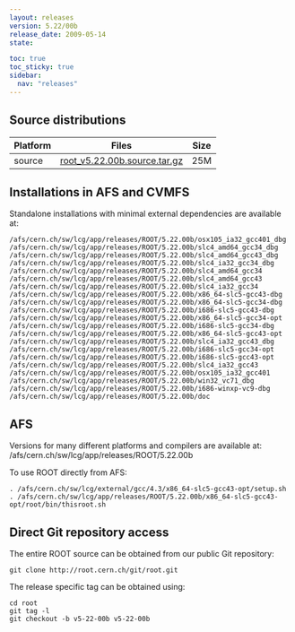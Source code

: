```yaml
---
layout: releases
version: 5.22/00b
release_date: 2009-05-14
state:

toc: true
toc_sticky: true
sidebar:
  nav: "releases"
---
```



## Source distributions

| Platform       | Files | Size |
|-----------|-------|-----|
| source | [root_v5.22.00b.source.tar.gz](https://root.cern.ch/download/root_v5.22.00b.source.tar.gz) |  25M |




## Installations in AFS and CVMFS
Standalone installations with minimal external dependencies are available at:
~~~
/afs/cern.ch/sw/lcg/app/releases/ROOT/5.22.00b/osx105_ia32_gcc401_dbg
/afs/cern.ch/sw/lcg/app/releases/ROOT/5.22.00b/slc4_amd64_gcc34_dbg
/afs/cern.ch/sw/lcg/app/releases/ROOT/5.22.00b/slc4_amd64_gcc43_dbg
/afs/cern.ch/sw/lcg/app/releases/ROOT/5.22.00b/slc4_ia32_gcc34_dbg
/afs/cern.ch/sw/lcg/app/releases/ROOT/5.22.00b/slc4_amd64_gcc34
/afs/cern.ch/sw/lcg/app/releases/ROOT/5.22.00b/slc4_amd64_gcc43
/afs/cern.ch/sw/lcg/app/releases/ROOT/5.22.00b/slc4_ia32_gcc34
/afs/cern.ch/sw/lcg/app/releases/ROOT/5.22.00b/x86_64-slc5-gcc43-dbg
/afs/cern.ch/sw/lcg/app/releases/ROOT/5.22.00b/x86_64-slc5-gcc34-dbg
/afs/cern.ch/sw/lcg/app/releases/ROOT/5.22.00b/i686-slc5-gcc43-dbg
/afs/cern.ch/sw/lcg/app/releases/ROOT/5.22.00b/x86_64-slc5-gcc34-opt
/afs/cern.ch/sw/lcg/app/releases/ROOT/5.22.00b/i686-slc5-gcc34-dbg
/afs/cern.ch/sw/lcg/app/releases/ROOT/5.22.00b/x86_64-slc5-gcc43-opt
/afs/cern.ch/sw/lcg/app/releases/ROOT/5.22.00b/slc4_ia32_gcc43_dbg
/afs/cern.ch/sw/lcg/app/releases/ROOT/5.22.00b/i686-slc5-gcc34-opt
/afs/cern.ch/sw/lcg/app/releases/ROOT/5.22.00b/i686-slc5-gcc43-opt
/afs/cern.ch/sw/lcg/app/releases/ROOT/5.22.00b/slc4_ia32_gcc43
/afs/cern.ch/sw/lcg/app/releases/ROOT/5.22.00b/osx105_ia32_gcc401
/afs/cern.ch/sw/lcg/app/releases/ROOT/5.22.00b/win32_vc71_dbg
/afs/cern.ch/sw/lcg/app/releases/ROOT/5.22.00b/i686-winxp-vc9-dbg
/afs/cern.ch/sw/lcg/app/releases/ROOT/5.22.00b/doc
~~~

## AFS
Versions for many different platforms and compilers are available at:
/afs/cern.ch/sw/lcg/app/releases/ROOT/5.22.00b

To use ROOT directly from AFS:
~~~
. /afs/cern.ch/sw/lcg/external/gcc/4.3/x86_64-slc5-gcc43-opt/setup.sh
. /afs/cern.ch/sw/lcg/app/releases/ROOT/5.22.00b/x86_64-slc5-gcc43-opt/root/bin/thisroot.sh
~~~

## Direct Git repository access
The entire ROOT source can be obtained from our public Git repository:

~~~
git clone http://root.cern.ch/git/root.git
~~~
The release specific tag can be obtained using:
~~~
cd root
git tag -l
git checkout -b v5-22-00b v5-22-00b
~~~
